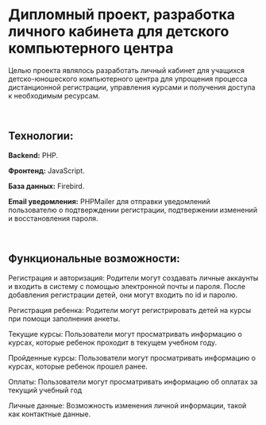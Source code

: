 # Дипломный проект, разработка личного кабинета для детского компьютерного центра

Целью проекта являлось разработать личный кабинет для учащихся детско-юношеского компьютерного центра для упрощения процесса дистанционной регистрации, управления курсами и получения доступа к необходимым ресурсам.


<br>

## Технологии:

**Backend:** PHP.

**Фронтенд:** JavaScript.

**База данных:** Firebird.

**Email уведомления:** PHPMailer для отправки уведомлений пользователю о подтверждении регистрации, подтвержении изменений и восстановления пароля.


<br>


## Функциональные возможности:

Регистрация и авторизация: Родители могут создавать личные аккаунты и входить в систему с помощью электронной почты и пароля. После добавления регистрации детей, они могут входить по id и паролю.

Регистрация ребенка: Родители могут регистрировать детей на курсы при помощи заполнения анкеты.

Текущие курсы: Пользователи могут просматривать информацию о курсах, которые ребенок проходит в текущем учебном году.

Пройденные курсы: Пользователи могут просматривать информацию о курсах, которые ребенок прошел ранее.

Оплаты: Пользователи могут просматривать информацию об оплатах за текущий учебный год

Личные данные: Возможность изменения личной информации, такой как контактные данные.
